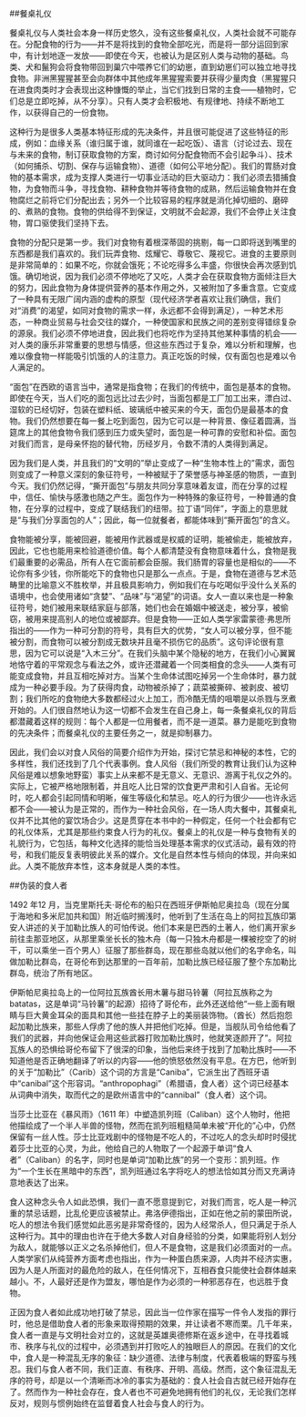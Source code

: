 ##餐桌礼仪

餐桌礼仪与人类社会本身一样历史悠久，没有这些餐桌礼仪，人类社会就不可能存在。分配食物的行为——并不是将找到的食物全部吃光，而是将一部分运回到家中，有计划地逐一发放——即使在今天，也被认为是区别人类与动物的基础。鸟类、犬和鬣狗会将食物带回到巢穴中喂养它们的幼崽，直到幼崽们可以独立地寻找食物。非洲黑猩猩甚至会向群体中其他成年黑猩猩索要并获得少量肉食（黑猩猩只在进食肉类时才会表现出这种慷慨的举止，当它们找到日常的主食——植物时，它们总是立即吃掉，从不分享）。只有人类才会积极地、有规律地、持续不断地工作，以获得自己的一份食物。

这种行为是很多人类基本特征形成的先决条件，并且很可能促进了这些特征的形成，例如：血缘关系（谁归属于谁，就同谁在一起吃饭）、语言（讨论过去、现在与未来的食物，制订获取食物的方案，商讨如何分配食物而不会引起争斗）、技术（如何捕杀、切割、保存与运输食物）、道德（如何公平地分配）。我们的胃肠对食物的基本需求，成为支撑人类进行一切事业活动的巨大驱动力：我们必须去猎捕食物，为食物而斗争，寻找食物、耕种食物并等待食物的成熟，然后运输食物并在食物腐烂之前将它们分配出去；另外一个比较容易的程序就是消化掉切细的、磨碎的、煮熟的食物。食物的供给得不到保证，文明就不会起源，我们不会停止关注食物，胃口驱使我们坚持下去。

食物的分配只是第一步。我们对食物有着根深蒂固的挑剔，每一口即将送到嘴里的东西都是我们喜欢的。我们玩弄食物、炫耀它、尊敬它、蔑视它。进食的主要原则是非常简单的：如果不吃，你就会饿死；不论吃得多么丰盛，你很快会再次感到饥饿。确切地说，因为我们必须不停地吃了又吃，人类才会在获取食物方面倾注巨大的努力，因此食物为身体提供营养的基本作用之外，又被附加了多重含意。它变成了一种具有无限广阔内涵的虚构的原型（现代经济学者喜欢让我们确信，我们对“消费”的渴望，如同对食物的需求一样，永远都不会得到满足），一种艺术形态，一种商业贸易与社会交往的媒介，一种使国家和民族之间的差别变得错综复杂的源泉。我们必须不停地进食，因此我们也将吃作为坚持其他某种事情的机会——对人类的康乐非常重要的思想与情感，但这些东西过于复杂，难以分析和理解，也难以像食物一样能吸引饥饿的人的注意力。真正吃饭的时候，仅有面包也是难以令人满足的。

“面包”在西欧的语言当中，通常是指食物；在我们的传统中，面包是基本的食物。即使在今天，当人们吃的面包远比过去少时，当面包都是工厂加工出来，漂白过、湿软的已经切好，包装在塑料纸、玻璃纸中被买来的今天，面包仍是最基本的食物。我们仍然想要在每一餐上吃到面包，因为它可以是一种背景、像征着圆满，当筵席上的其他食物令我们感到压力或失望时，面包是一种可靠的安慰和补偿。面包对我们而言，是母亲怀抱的替代物，历经岁月，令数不清的人类得到满足。

因为我们是人类，并且我们的“文明的”举止变成了一种“生物本性上的”需求，面包则变成了一种意义深刻的象征符号，一种被赋于了荣誉感与神圣感的物质，一直到今天。我们仍然记得，“撕开面包”与朋友共同分享意味着友谊，而在分享的过程中，信任、愉快与感激也随之产生。面包作为一种特殊的象征符号，一种普通的食物，在分享的过程中，变成了联结我们的纽带。拉丁语“同伴”，字面上的意思就是“与我们分享面包的人”；因此，每一位就餐者，都能体味到“撕开面包”的含义。

食物能被分享，能被回避，能被用作武器或是权威的证明，能被偷走，能被放弃，因此，它也也能用来检验道德价值。每个人都清楚没有食物意味着什么，食物是我们最重要的必需品，所有人在它面前都会臣服。我们肠胃的容量也是相似的——不论你有多少钱，你所能吃下的食物也只是那么一点点。于是，食物在道德与艺术范畴里的比喻意义不胜枚举，并且极具影响力，例如我们在与吃喝似乎没什么关系的语境中，也会使用诸如“贪婪”、“品味”与“渴望”的词语。女人一直以来也是一种象征符号，她们被用来联结家庭与部落，她们也会在婚姻中被送走，被分享，被偷窃，被用来提高别人的地位或被鄙弃。但是食物——正如人类学家雷蒙德·弗思所指出的——作为一种可分割的符号，具有巨大的优势，“女人可以被分享，但不能被分割，而食物可以被分割成无数块并且毫不损伤它的品质”。这句评论很有意思，因为它可以说是“入木三分”。在我们头脑中某个隐秘的地方，在我们小心翼翼地恪守着的平常观念与看法之外，或许还潜藏着一个同类相食的念头——人类有可能变成食物，并且互相吃掉对方。当某个生命体试图吃掉另一个生命体时，暴力就成为一种必要手段。为了获得肉食，动物被杀掉了；蔬菜被撕碎、被剥皮、被切割；我们所吃的食物绝大多数都经过火上加工，而冷酷无情的咀嚼是以杀戮与烹煮开始的。人们很自然地认为这一切都不会发生在自己身上，每一条餐桌礼仪的背后都潜藏着这样的规则：每个人都是一位用餐者，而不是一道菜。暴力是能吃到食物的先决条件；而餐桌礼仪的主要任务之一，就是抑制暴力。

因此，我们会以对食人风俗的简要介绍作为开始，探讨它禁忌和神秘的本性，它的多样性，我们还找到了几个代表事例。食人风俗（我们所受的教育让我们认为这种风俗是难以想象地野蛮）事实上从来都不是无意义、无意识、游离于礼仪之外的。实际上，它被严格地限制着，并且吃人比日常的饮食更严肃和引人自省。无论何时，吃人都会引起同情和明晰，催生等级化和禁忌。吃人的行为很少——也许永远都不会——被认为是正常的，而作为一种社会风俗，在一场人肉大餐中，其餐桌礼仪并不比其他的宴饮场合少。这是贯穿在本书中的一种假定，任何一个社会都有它的礼仪体系，尤其是那些约束食人行为的礼仪。餐桌上的礼仪是一种与食物有关的礼貌行为，它包括，每种文化选择的能恰当处理基本需求的仪式活动，最有效的符号，和我们能反复表明彼此关系的媒介。文化是自然本性与倾向的体现，并向来如此。人类不能放弃本性，这本身就是人类的本性。


##伪装的食人者

1492 年12 月，当克里斯托夫·哥伦布的船只在西班牙伊斯帕尼奥拉岛（现在分属于海地和多米尼加共和国）附近临时搁浅时，他听到了生活在岛上的阿拉瓦族印第安人讲述的关于加勒比族人的可怕传说。他们本来是巴西的土著人，他们离开家乡前往圭那亚地区，从那里乘坐长长的独木舟（每一只独木舟都是一棵被挖空了的树干，可以乘坐一百个男人）征服了那些群岛，现在那些岛就以他们的名字命名，叫做加勒比群岛，在哥伦布到达那里的一百年前，加勒比族已经征服了整个东加勒比群岛，统治了所有地区。

伊斯帕尼奥拉岛上的一位阿拉瓦族酋长用木薯与甜马铃薯（阿拉瓦族称之为batatas，这是单词“马铃薯”的起源）招待了哥伦布，此外还送给他“一些上面有眼睛与巨大黄金耳朵的面具和其他一些挂在脖子上的美丽装饰物。（酋长）然后抱怨起加勒比族来，那些人俘虏了他的族人并把他们吃掉。但是，当舰队司令给他看了我们的武器，并向他保证会用这些武器打败加勒比族时，他就笑逐颜开了”。阿拉瓦族人的恐惧给哥伦布留下了很深的印象，当他后来终于找到了加勒比族时——不知道他是否正确地翻译了听以的内容——他的愤怒依然没有平息。在方巴，他听到的关于“加勒比”（Carib）这个词的方言是“Caniba”，它派生出了西班牙语中“canibal”这个形容词。“anthropophagi”（希腊语，食人者）这个词已经基本从词典中消失，取而代之的是欧州语言中的“cannibal”（食人者）这个词。

当莎士比亚在《暴风雨》（1611 年）中塑造凯列班（Caliban）这个人物时，他把他描绘成了一个半人半兽的怪物，然而在凯列班粗糙简单未被“开化的”心中，仍然保留有一丝人性。莎士比亚戏剧中的怪物是不吃人的，不过吃人的念头却时时侵扰着莎士比亚的心灵，为此，他给自己的人物取了一个起源于单词“食人者”（Caliban）的名字，同时也是单词“加勒比族”的另一个变形：凯列班。作为“一个生长在黑暗中的东西”，凯列班通过名字将吃人的想法恰如其分而又充满诗意地表达了出来。

食人这种念头令人如此恐惧，我们一直不愿意提到它，对我们而言，吃人是一种沉重的禁忌话题，比乱伦更应该被禁止。弗洛伊德指出，正如在他之前的蒙田所说，吃人的想法令我们感觉如此恶劣是非常奇怪的，因为人经常杀人，但只满足于杀人这种行为。其中的理由也许在于绝大多数人对自身经验的分类，如果能将别人划分为敌人，就能够以正义之名杀掉他们，但人不是食物，这是我们必须面对的一点。人类学家们从纯营养方面考虑也指出，作为一种蛋白质来源，人肉并不经济实惠，因为人是人所面对的最危险的敌人，在任何情况下，互相吞食只能使社会群体越来越小。不，人最好还是作为盟友，哪怕是作为必须的一种邪恶存在，也远胜于食物。

正因为食人者如此成功地打破了禁忌，因此当一位作家在描写一件令人发指的罪行时，他总是借助食人者的形象来取得预期的效果，并让读者不寒而栗。几千年来，食人者一直是与文明社会对立的，这就是英雄奥德修斯在返乡途中，在寻找着城市、秩序与礼仪的过程中，必须遇到并打败吃人的独眼巨人的原因。在我们的文化中，食人是一种混乱无序的象征：缺少道德、法律与制度，代表着极端的野蛮与残忍。我们与食人者不同，我们正直、有秩序、开明、高级。然而，这个象征混乱无序的符号，却是以一个清晰而冰冷的事实为基础的：食人社会自古就已经开始存在了。然而作为一种社会存在，食人者也不可避免地拥有他们的礼仪，无论我们怎样反对，规则与惯例始终在监督着食人社会与食人的行为。
